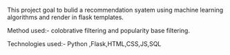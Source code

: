 This project goal to bulid a recommendation syatem using machine learning algorithms and render in flask templates.

Method used:- colobrative filtering and popularity base filtering.

Technologies used:- Python ,Flask,HTML,CSS,JS,SQL
